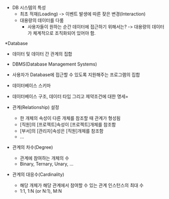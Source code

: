 * DB 시스템의 특성
  - 최초 적재(Loading) -> 이벤트 발생에 따른 잦은 변경(Interaction)
  - 대용량의 데이터를 다룸
       - 사용자들이 원하는 순간 데이터에 접근하기 위해서는?
            -> 대용량의 데이터가 체계적으로 조직화되어 있어야 함.


*Database
- 데이터 및 데이터 간 관계의 집합

* DBMS(Database Management Systems)
- 사용자가 Database에 접근할 수 있도록 지원해주는 프로그램의 집합


* 데이터베이스 스키마
- 데이터베이스 구조, 데이터 타입 그리고 제약조건에 대한 명세=








* 관계(Relationship) 설정
  - 한 개체의 속성이 다른 개체를 참조할 때 관계가 형성됨
  - [직원]의 [프로젝트]속성이 [프로젝트]개체를 참조함
  - [부서]의 [관리자]속성은 [직원]개체를 참조함
  - ...

* 관계의 차수(Degree)
  - 관계에 참여하는 개체의 수
  - Binary, Ternary, Unary, ...

* 관계의 대응수(Cardinality)
  - 해당 개체가 해당 관계에서 참여할 수 있는 관계 인스턴스의 최대 수
  - 1:1, 1:N (or N:1), M:N  